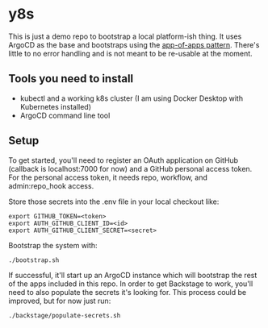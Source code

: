 # y8s

This is just a demo repo to bootstrap a local platform-ish thing. It uses ArgoCD as the base and bootstraps using the [app-of-apps pattern](https://argoproj.github.io/argo-cd/operator-manual/cluster-bootstrapping/). There's little to no error handling and is not meant to be re-usable at the moment.

## Tools you need to install

- kubectl and a working k8s cluster (I am using Docker Desktop with Kubernetes installed)
- ArgoCD command line tool

## Setup

To get started, you'll need to register an OAuth application on GitHub (callback is localhost:7000 for now) and a GitHub personal access token. For the personal access token, it needs repo, workflow, and admin:repo_hook access.

Store those secrets into the .env file in your local checkout like:

```
export GITHUB_TOKEN=<token>
export AUTH_GITHUB_CLIENT_ID=<id>
export AUTH_GITHUB_CLIENT_SECRET=<secret>
```

Bootstrap the system with:

```
./bootstrap.sh
```

If successful, it'll start up an ArgoCD instance which will bootstrap the rest of the apps included in this repo. In order to get Backstage to work, you'll need to also populate the secrets it's looking for. This process could be improved, but for now just run:

```
./backstage/populate-secrets.sh
```

